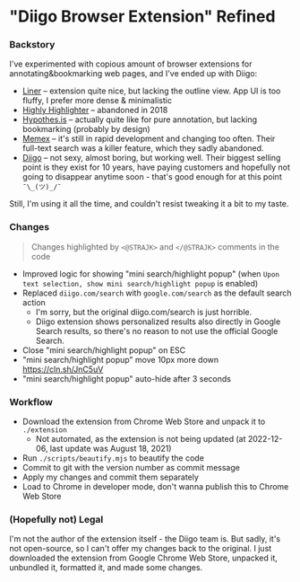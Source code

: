# "Diigo Browser Extension" Refined

### Backstory

I've experimented with copious amount of browser extensions for annotating&bookmarking web pages, and I've ended up with Diigo:

* [Liner](https://getliner.com/en) – extension quite nice, but lacking the outline view. App UI is too fluffy, I prefer more dense & minimalistic
* [Highly Highlighter](https://highly.co/) – abandoned in 2018
* [Hypothes.is](https://web.hypothes.is/) – actually quite like for pure annotation, but lacking bookmarking (probably by design)
* [Memex](https://worldbrain.io/) – it's still in rapid development and changing too often. Their full-text search was a killer feature, which they sadly abandoned.
* [Diigo](https://www.diigo.com/) – not sexy, almost boring, but working well. Their biggest selling point is they exist for 10 years, have paying customers and hopefully not going to disappear anytime soon - that's good enough for at this point `¯\_(ツ)_/¯`

Still, I'm using it all the time, and couldn't resist tweaking it a bit to my taste.

### Changes

> Changes highlighted by `<@STRAJK>` and `</@STRAJK>` comments in the code

- Improved logic for showing "mini search/highlight popup" (when `Upon text selection, show mini search/highlight popup` is enabled)
- Replaced `diigo.com/search` with `google.com/search` as the default search action
  - I'm sorry, but the original diigo.com/search is just horrible.
  - Diigo extension shows personalized results also directly in Google Search results, so there's no reason to not use the official Google Search.
- Close "mini search/highlight popup" on ESC
- "mini search/highlight popup" move 10px more down https://cln.sh/JnC5uV
- "mini search/highlight popup" auto-hide after 3 seconds

### Workflow

- Download the extension from Chrome Web Store and unpack it to `./extension`
  - Not automated, as the extension is not being updated (at 2022-12-06, last update was August 18, 2021)
- Run `./scripts/beautify.mjs` to beautify the code
- Commit to git with the version number as commit message
- Apply my changes and commit them separately
- Load to Chrome in developer mode, don't wanna publish this to Chrome Web Store

### (Hopefully not) Legal

I'm not the author of the extension itself - the Diigo team is. But sadly, it's not open-source, so I can't offer my changes back to the original.
I just downloaded the extension from Google Chrome Web Store, unpacked it, unbundled it, formatted it, and made some changes.
